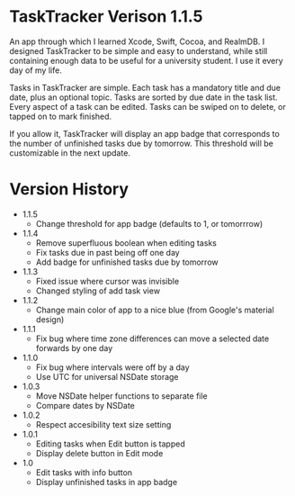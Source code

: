 TaskTracker Verison 1.1.5
==============

An app through which I learned Xcode, Swift, Cocoa, and RealmDB. I designed TaskTracker to be simple and easy to understand, while still containing enough data to be useful for a university student. I use it every day of my life.

Tasks in TaskTracker are simple. Each task has a mandatory title and due date, plus an optional topic. Tasks are sorted by due date in the task list. Every aspect of a task can be edited. Tasks can be swiped on to delete, or tapped on to mark finished.

If you allow it, TaskTracker will display an app badge that corresponds to the number of unfinished tasks due by tomorrow. This threshold will be customizable in the next update.

Version History
===============

- 1.1.5
	- Change threshold for app badge (defaults to 1, or tomorrrow)
- 1.1.4
	- Remove superfluous boolean when editing tasks
	- Fix tasks due in past being off one day
	- Add badge for unfinished tasks due by tomorrow
- 1.1.3
    - Fixed issue where cursor was invisible
    - Changed styling of add task view
- 1.1.2
    - Change main color of app to a nice blue (from Google's material design)
- 1.1.1
    - Fix bug where time zone differences can move a selected date forwards by one day
- 1.1.0
    - Fix bug where intervals were off by a day
    - Use UTC for universal NSDate storage
- 1.0.3
    - Move NSDate helper functions to separate file
    - Compare dates by NSDate
- 1.0.2
    - Respect accesibility text size setting
- 1.0.1
    - Editing tasks when Edit button is tapped
    - Display delete button in Edit mode
- 1.0
    - Edit tasks with info button
    - Display unfinished tasks in app badge

